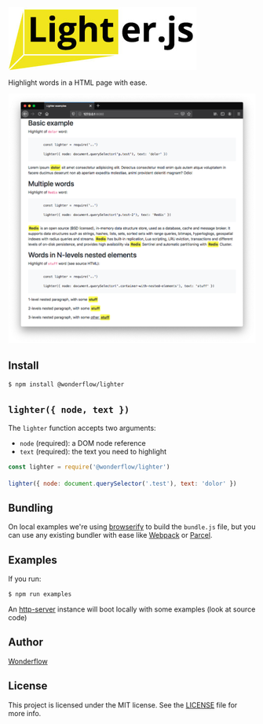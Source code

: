 ![Example](/images/lighter-logo.png)

Highlight words in a HTML page with ease.

![Example](/images/examples.png)

## Install

```bash
$ npm install @wonderflow/lighter
```

## `lighter({ node, text })`

The `lighter` function accepts two arguments:

- `node` (required): a DOM node reference
- `text` (required): the text you need to highlight

```js
const lighter = require('@wonderflow/lighter')

lighter({ node: document.querySelector('.test'), text: 'dolor' })
```

## Bundling

On local examples we're using [browserify](http://browserify.org/) to build the `bundle.js` file, but you can use any existing bundler with ease like [Webpack](https://webpack.js.org/) or [Parcel](https://parceljs.org/).

## Examples

If you run:

```bash
$ npm run examples
```

An [http-server](https://www.npmjs.com/package/http-server) instance will boot locally with some examples (look at source code)

## Author

[Wonderflow](https://www.wonderflow.co)

## License

This project is licensed under the MIT license. See the [LICENSE](LICENSE) file for more info.
